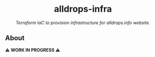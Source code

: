 <h1 align="center">alldrops-infra</h1>

*<p align="center">Terraform IaC to provision infrastructure for alldrops.info website.</p>*

## About

⚠️ **WORK IN PROGRESS** ⚠️
